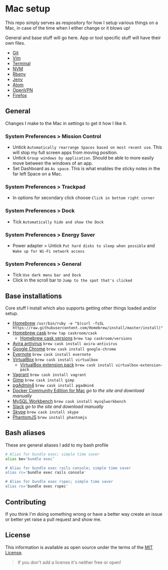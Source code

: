 # Mac setup

This repo simply serves as respository for how I setup various things on a Mac, in case of the time when I either change or it blows up!

General and base stuff will go here. App or tool specific stuff will have their own files.

- [Git](git.md)
- [Vim](vim.md)
- [Terminal](terminal.md)
- [NVM](nvm.md)
- [Rbenv](rbenv.md)
- [Jenv](jenv.md)
- [Atom](atom.md)
- [OpenVPN](openvpn.md)
- [Firefox](firefox.md)

## General

Changes I make to the Mac in settings to get it how I like it.

### System Preferences > Mission Control

- Untick `Automatically rearrange Spaces based on most recent use`. This will stop my full screen apps from moving position.
- Untick `Group windows by application`. Should be able to more easily move between the windows of an app.
- Set Dashboard as `As space`. This is what enables the sticky notes in the far left Space on a Mac.

### System Preferences > Trackpad

- In options for secondary click choose `Click in bottom right corner`

### System Preferences > Dock

- Tick `Automatically hide and show the Dock`

### System Preferences > Energy Saver

- Power adapter > Untick `Put hard disks to sleep when possible` and `Wake up for Wi-Fi network access`

### System Preferences > General

- Tick `Use dark menu bar and Dock`
- Click in the scroll bar to `Jump to the spot that's clicked`

## Base installations

Core stuff I install which also supports getting other things loaded and/or setup.

- [Homebrew](https://brew.sh/) `/usr/bin/ruby -e "$(curl -fsSL https://raw.githubusercontent.com/Homebrew/install/master/install)"`
- [Homebrew cask](https://caskroom.github.io/) `brew tap caskroom/cask`
  - [Homebrew cask versions](https://github.com/caskroom/homebrew-versions) `brew tap caskroom/versions`
- [Avira antivirus](https://www.avira.com/) `brew cask install avira-antivirus`
- [Google Chrome](https://www.google.com/chrome/index.html) `brew cask install google-chrome`
- [Evernote](https://evernote.com/) `brew cask install evernote`
- [VirtualBox](https://www.virtualbox.org/) `brew cask install virtualbox`
  - [VirtualBox extension pack](https://www.virtualbox.org/wiki/Downloads) `brew cask install virtualbox-extension-pack`
- [Vagrant](https://www.vagrantup.com/) `brew cask install vagrant`
- [Gimp](https://www.gimp.org/) `brew cask install gimp`
- [pgAdmin4](https://www.pgadmin.org/) `brew cask install pgadmin4`
- [Docker Community Edition for Mac](https://store.docker.com/editions/community/docker-ce-desktop-mac) *go to the site and download manually*
- [MySQL Workbench](https://www.mysql.com/products/workbench/) `brew cask install mysqlworkbench`
- [Slack](https://slack.com/downloads/osx) *go to the site and download manually*
- [Skype](https://www.skype.com/en/) `brew cask install skype`
- [PhantomJS](http://phantomjs.org/) `brew install phantomjs`

## Bash aliases

These are general aliases I add to my bash profile

```bash
# Alias for bundle exec; simple time saver
alias be='bundle exec’

# Alias for bundle exec rails console; simple time saver
alias rc='bundle exec rails console'

# Alias for bundle exec rspec; simple time saver
alias rs='bundle exec rspec'
```

## Contributing

If you think I'm doing something wrong or have a better way create an issue or better yet raise a pull request and show me.

## License

This information is available as open source under the terms of the [MIT License](http://opensource.org/licenses/MIT).

> If you don't add a license it's neither free or open!
